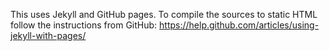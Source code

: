 This uses Jekyll and GitHub pages.
To compile the sources to static HTML follow the instructions from GitHub:
https://help.github.com/articles/using-jekyll-with-pages/
